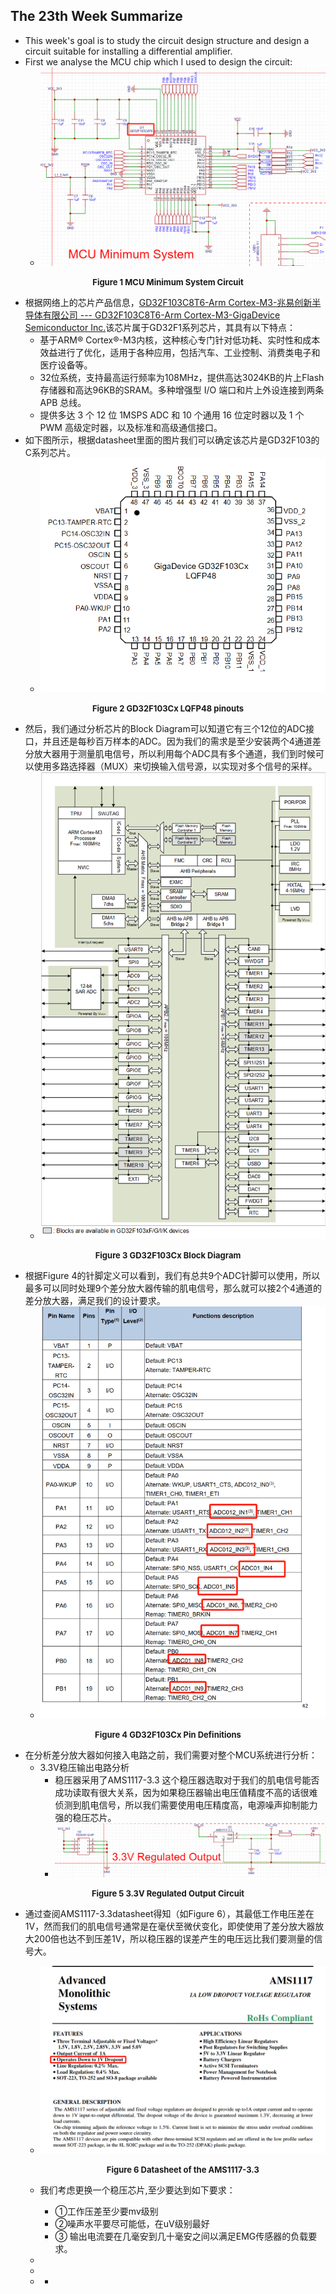## The 23th Week Summarize

- This week's goal is to study the circuit design structure and design a circuit suitable for installing a differential amplifier.
- First we analyse the MCU chip which I used to design the circuit:
  - <img src="23thweek_summarize.assets/image-20240328191712593.png" alt="image-20240328191712593"  />

<center><b><font size ='2'>Figure 1 MCU Minimum System Circuit</font></b></center></font>

- 根据网络上的芯片产品信息，[GD32F103C8T6-Arm Cortex-M3-兆易创新半导体有限公司 --- GD32F103C8T6-Arm Cortex-M3-GigaDevice Semiconductor Inc.](https://www.gigadevice.com/product/mcu/arm-cortex-m3/gd32f103c8t6)该芯片属于GD32F1系列芯片，其具有以下特点：
  - 基于ARM® Cortex®-M3内核，这种核心专门针对低功耗、实时性和成本效益进行了优化，适用于各种应用，包括汽车、工业控制、消费类电子和医疗设备等。
  - 32位系统，支持最高运行频率为108MHz，提供高达3024KB的片上Flash存储器和高达96KB的SRAM。多种增强型 I/O 端口和片上外设连接到两条 APB 总线。
  - 提供多达 3 个 12 位 1MSPS ADC 和 10 个通用 16 位定时器以及 1 个 PWM 高级定时器，以及标准和高级通信接口。
- 如下图所示，根据datasheet里面的图片我们可以确定该芯片是GD32F103的C系列芯片。
  - ![image-20240328193302055](23thweek_summarize.assets/image-20240328193302055.png)

<center><b><font size ='2'>Figure 2 GD32F103Cx LQFP48 pinouts</font></b></center></font>

- 然后，我们通过分析芯片的Block Diagram可以知道它有三个12位的ADC接口，并且还是每秒百万样本的ADC。因为我们的需求是至少安装两个4通道差分放大器用于测量肌电信号，所以利用每个ADC具有多个通道，我们到时候可以使用多路选择器（MUX）来切换输入信号源，以实现对多个信号的采样。
  - ![image-20240328193538782](23thweek_summarize.assets/image-20240328193538782.png)

<center><b><font size ='2'>Figure 3 GD32F103Cx Block Diagram</font></b></center></font>

- 根据Figure 4的针脚定义可以看到，我们有总共9个ADC针脚可以使用，所以最多可以同时处理9个差分放大器传输的肌电信号，那么就可以接2个4通道的差分放大器，满足我们的设计要求。
  - ![image-20240328204225564](23thweek_summarize.assets/image-20240328204225564.png)

<center><b><font size ='2'>Figure 4 GD32F103Cx Pin Definitions</font></b></center></font>

- 在分析差分放大器如何接入电路之前，我们需要对整个MCU系统进行分析：
  - 3.3V稳压输出电路分析
    - 稳压器采用了AMS1117-3.3 这个稳压器选取对于我们的肌电信号能否成功读取有很大关系，因为如果稳压器输出电压值精度不高的话很难侦测到肌电信号，所以我们需要使用电压精度高，电源噪声抑制能力强的稳压芯片。
    - ![image-20240328205236352](23thweek_summarize.assets/image-20240328205236352.png)

<center><b><font size ='2'>Figure 5 3.3V Regulated Output Circuit</font></b></center></font>

- 通过查阅AMS1117-3.3datasheet得知（如Figure 6），其最低工作电压差在1V，然而我们的肌电信号通常是在毫伏至微伏变化，即使使用了差分放大器放大200倍也达不到压差1V，所以稳压器的误差产生的电压远比我们要测量的信号大。

  - ![image-20240328210414736](23thweek_summarize.assets/image-20240328210414736.png)

    <center><b><font size ='2'>Figure 6 Datasheet of the AMS1117-3.3</font></b></center></font>

  - 我们考虑更换一个稳压芯片,至少要达到如下要求：

    - ①工作压差至少要mv级别 
    - ②噪声水平要尽可能低，在uV级别最好 
    - ③ 输出电流要在几毫安到几十毫安之间以满足EMG传感器的负载要求。

  - 

    - 

  - - 